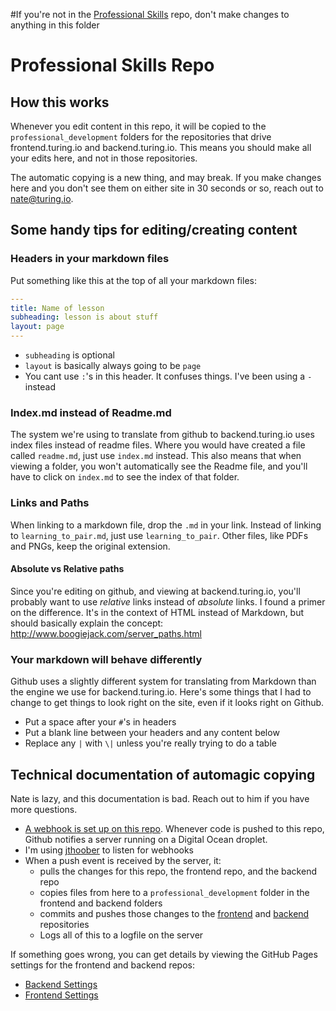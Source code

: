 #If you're not in the [Professional Skills](https://github.com/turingschool/professional_skills) repo, don't make changes to anything in this folder

# Professional Skills Repo

## How this works

Whenever you edit content in this repo, it will be copied to the `professional_development` folders for the repositories that drive frontend.turing.io and backend.turing.io. This means you should make all your edits here, and not in those repositories.

The automatic copying is a new thing, and may break. If you make changes here and you don't see them on either site in 30 seconds or so, reach out to nate@turing.io.

## Some handy tips for editing/creating content

### Headers in your markdown files

Put something like this at the top of all your markdown files:

```yaml
---
title: Name of lesson
subheading: lesson is about stuff
layout: page
---
```

- `subheading` is optional
- `layout` is basically always going to be `page`
- You cant use `:`'s in this header. It confuses things. I've been using a `-` instead

### Index.md instead of Readme.md

The system we're using to translate from github to backend.turing.io uses index files instead of readme files. Where you would have created a file called `readme.md`, just use `index.md` instead. This also means that when viewing a folder, you won't automatically see the Readme file, and you'll have to click on `index.md` to see the index of that folder.

### Links and Paths

When linking to a markdown file, drop the `.md` in your link. Instead of linking to `learning_to_pair.md`, just use `learning_to_pair`. Other files, like PDFs and PNGs, keep the original extension.

#### Absolute vs Relative paths

Since you're editing on github, and viewing at backend.turing.io, you'll probably want to use *relative* links instead of *absolute* links. I found a primer on the difference. It's in the context of HTML instead of Markdown, but should basically explain the concept: http://www.boogiejack.com/server_paths.html

### Your markdown will behave differently

Github uses a slightly different system for translating from Markdown than the engine we use for backend.turing.io. Here's some things that I had to change to get things to look right on the site, even if it looks right on Github.

- Put a space after your `#`'s in headers
- Put a blank line between your headers and any content below
- Replace any `|` with `\|` unless you're really trying to do a table

## Technical documentation of automagic copying

Nate is lazy, and this documentation is bad. Reach out to him if you have more questions.

- [A webhook is set up on this repo](https://github.com/turingschool/professional_skills/settings/hooks/10982648). Whenever code is pushed to this repo, Github notifies a server running on a Digital Ocean droplet.
- I'm using [jthoober](https://github.com/ceejbot/jthoober) to listen for webhooks
- When a push event is received by the server, it:
  - pulls the changes for this repo, the frontend repo, and the backend repo
  - copies files from here to a `professional_development` folder in the frontend and backend folders
  - commits and pushes those changes to the [frontend](https://github.com/turingschool/front-end-curriculum) and [backend](https://github.com/turingschool/backend-curriculum-site) repositories
  - Logs all of this to a logfile on the server

If something goes wrong, you can get details by viewing the GitHub Pages settings for the frontend and backend repos:

- [Backend Settings](https://github.com/turingschool/backend-curriculum-site/settings)
- [Frontend Settings](https://github.com/turingschool/front-end-curriculum/settings)
